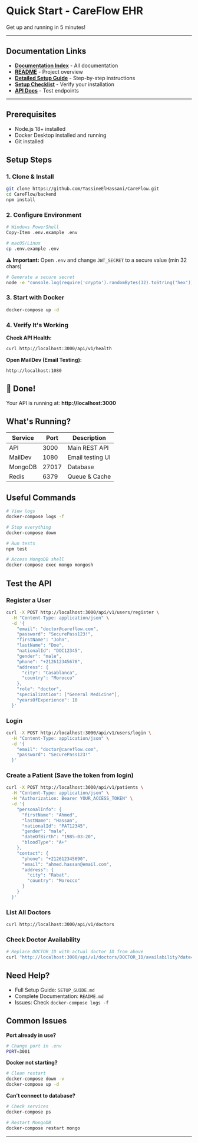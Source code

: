 # Quick Start - CareFlow EHR

Get up and running in 5 minutes!

---

## Documentation Links

- **[Documentation Index](./DOCUMENTATION_INDEX.md)** - All documentation
- **[README](./README.md)** - Project overview
- **[Detailed Setup Guide](./SETUP_GUIDE.md)** - Step-by-step instructions
- **[Setup Checklist](./SETUP_CHECKLIST.md)** - Verify your installation
- **[API Docs](./SWAGGER_DOCUMENTATION.md)** - Test endpoints

---

## Prerequisites

- Node.js 18+ installed
- Docker Desktop installed and running
- Git installed

## Setup Steps

### 1. Clone & Install

```bash
git clone https://github.com/YassineElHassani/CareFlow.git
cd CareFlow/backend
npm install
```

### 2. Configure Environment

```bash
# Windows PowerShell
Copy-Item .env.example .env

# macOS/Linux
cp .env.example .env
```

**⚠️ Important:** Open `.env` and change `JWT_SECRET` to a secure value (min 32 chars)

```bash
# Generate a secure secret
node -e "console.log(require('crypto').randomBytes(32).toString('hex'))"
```

### 3. Start with Docker

```bash
docker-compose up -d
```

### 4. Verify It's Working

**Check API Health:**
```bash
curl http://localhost:3000/api/v1/health
```

**Open MailDev (Email Testing):**
```
http://localhost:1080
```

## 🎉 Done!

Your API is running at: **http://localhost:3000**

## What's Running?

| Service | Port | Description |
|---------|------|-------------|
| API | 3000 | Main REST API |
| MailDev | 1080 | Email testing UI |
| MongoDB | 27017 | Database |
| Redis | 6379 | Queue & Cache |

## Useful Commands

```bash
# View logs
docker-compose logs -f

# Stop everything
docker-compose down

# Run tests
npm test

# Access MongoDB shell
docker-compose exec mongo mongosh
```

## Test the API

### Register a User

```bash
curl -X POST http://localhost:3000/api/v1/users/register \
  -H "Content-Type: application/json" \
  -d '{
    "email": "doctor@careflow.com",
    "password": "SecurePass123!",
    "firstName": "John",
    "lastName": "Doe",
    "nationalId": "DOC12345",
    "gender": "male",
    "phone": "+212612345678",
    "address": {
      "city": "Casablanca",
      "country": "Morocco"
    },
    "role": "doctor",
    "specialization": ["General Medicine"],
    "yearsOfExperience": 10
  }'
```

### Login

```bash
curl -X POST http://localhost:3000/api/v1/users/login \
  -H "Content-Type: application/json" \
  -d '{
    "email": "doctor@careflow.com",
    "password": "SecurePass123!"
  }'
```

### Create a Patient (Save the token from login)

```bash
curl -X POST http://localhost:3000/api/v1/patients \
  -H "Content-Type: application/json" \
  -H "Authorization: Bearer YOUR_ACCESS_TOKEN" \
  -d '{
    "personalInfo": {
      "firstName": "Ahmed",
      "lastName": "Hassan",
      "nationalId": "PAT12345",
      "gender": "male",
      "dateOfBirth": "1985-03-20",
      "bloodType": "A+"
    },
    "contact": {
      "phone": "+212612345690",
      "email": "ahmed.hassan@email.com",
      "address": {
        "city": "Rabat",
        "country": "Morocco"
      }
    }
  }'
```

### List All Doctors

```bash
curl http://localhost:3000/api/v1/doctors
```

### Check Doctor Availability

```bash
# Replace DOCTOR_ID with actual doctor ID from above
curl "http://localhost:3000/api/v1/doctors/DOCTOR_ID/availability?date=2025-10-18"
```

## Need Help?

- Full Setup Guide: `SETUP_GUIDE.md`
- Complete Documentation: `README.md`
- Issues: Check `docker-compose logs -f`

## Common Issues

**Port already in use?**
```bash
# Change port in .env
PORT=3001
```

**Docker not starting?**
```bash
# Clean restart
docker-compose down -v
docker-compose up -d
```

**Can't connect to database?**
```bash
# Check services
docker-compose ps

# Restart MongoDB
docker-compose restart mongo
```

---
